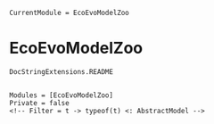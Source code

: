 ```@meta
CurrentModule = EcoEvoModelZoo
```

# EcoEvoModelZoo

```@eval
DocStringExtensions.README
```

```@index
```

```@autodocs
Modules = [EcoEvoModelZoo]
Private = false
<!-- Filter = t -> typeof(t) <: AbstractModel -->
```

